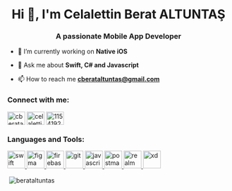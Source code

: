 <h1 align="center">Hi 👋, I'm Celalettin Berat ALTUNTAŞ</h1>
<h3 align="center">A passionate Mobile App Developer</h3>

- 🌱 I’m currently working on **Native iOS**

- 💬 Ask me about **Swift, C# and Javascript**

- 📫 How to reach me **cberataltuntas@gmail.com**

<h3 align="left">Connect with me:</h3>
<p align="left">
<a href="https://twitter.com/cberataltuntas" target="blank"><img align="center" src="https://cdn.jsdelivr.net/npm/simple-icons@3.0.1/icons/twitter.svg" alt="cberataltuntas" height="30" width="40" /></a>
<a href="https://www.linkedin.com/in/celalettin-berat-altuntas/" target="blank"><img align="center" src="https://cdn.jsdelivr.net/npm/simple-icons@3.0.1/icons/linkedin.svg" alt="celalettin-berat-altuntas/" height="30" width="40" /></a>
<a href="https://stackoverflow.com/users/11541921/berat-altuntaş" target="blank"><img align="center" src="https://cdn.jsdelivr.net/npm/simple-icons@3.0.1/icons/stackoverflow.svg" alt="11541921" height="30" width="40" /></a>
</p>

<h3 align="left">Languages and Tools:</h3>
<p align="left"> <a href="https://developer.apple.com/swift/" target="_blank"> <img src="https://miro.medium.com/max/1200/1*VtvQKIA6R8LJ_0b1K5Or0A.png" alt="swift" width="40" height="40"/> </a><a href="https://www.figma.com/" target="_blank"> <img src="https://www.vectorlogo.zone/logos/figma/figma-icon.svg" alt="figma" width="40" height="40"/> </a> <a href="https://firebase.google.com/" target="_blank"> <img src="https://www.vectorlogo.zone/logos/firebase/firebase-icon.svg" alt="firebase" width="40" height="40"/> </a> <a href="https://git-scm.com/" target="_blank"> <img src="https://www.vectorlogo.zone/logos/git-scm/git-scm-icon.svg" alt="git" width="40" height="40"/> </a> <a href="https://developer.mozilla.org/en-US/docs/Web/JavaScript" target="_blank"> <img src="https://upload.wikimedia.org/wikipedia/commons/thumb/9/99/Unofficial_JavaScript_logo_2.svg/480px-Unofficial_JavaScript_logo_2.svg.png" alt="javascript" width="40" height="40"/> </a> <a href="https://postman.com" target="_blank"> <img src="https://www.vectorlogo.zone/logos/getpostman/getpostman-icon.svg" alt="postman" width="40" height="40"/> </a> <a href="https://realm.io/" target="_blank"> <img src="https://raw.githubusercontent.com/bestofjs/bestofjs-webui/8665e8c267a0215f3159df28b33c365198101df5/public/logos/realm.svg" alt="realm" width="40" height="40"/> </a> <a href="https://www.adobe.com/products/xd.html" target="_blank"> <img src="https://cdn.worldvectorlogo.com/logos/adobe-xd.svg" alt="xd" width="40" height="40"/> </a> </p>

<p>&nbsp;<img align="center" src="https://github-readme-stats.vercel.app/api?username=berataltuntas&show_icons=true&locale=en&theme=tokyonight" alt="berataltuntas" /></p>
